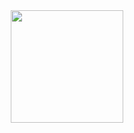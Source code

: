 <div align="center">
  <a href="https://github.com/guilherme-savio">
  <div style="height=180em" src="[Anurag's GitHub stats](https://github-readme-stats.vercel.app/api?username=guilherme-savio&count_private=true&theme=dark)](https://github.com/anuraghazra/github-readme-stats)"</div>
  <img height="180em" src="[(https://github-readme-stats.vercel.app/api/top-langs/?username=guilherme-savio&layout=compact&theme=dark)](https://github.com/anuraghazra/github-readme-stats)"/>
</div>
